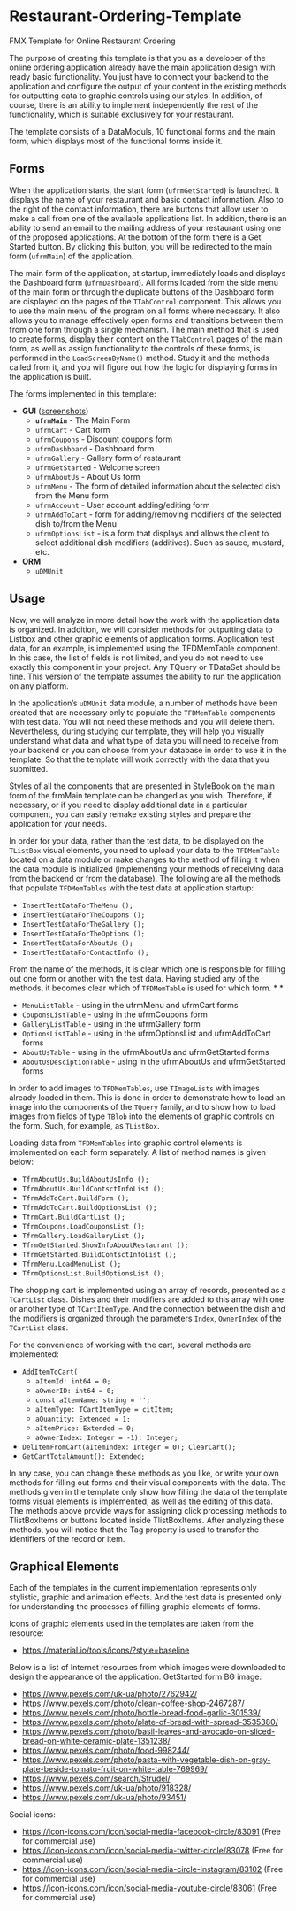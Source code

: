 # Restaurant-Ordering-Template
FMX Template for Online Restaurant Ordering

The purpose of creating this template is that you as a developer of the online ordering application already have the main application design with ready basic functionality. You just have to connect your backend to the application and configure the output of your content in the existing methods for outputting data to graphic controls using our styles. In addition, of course, there is an ability to implement independently the rest of the functionality, which is suitable exclusively for your restaurant.

The template consists of a DataModuls, 10 functional forms and the main form, which displays most of the functional forms inside it.

## Forms

When the application starts, the start form (`ufrmGetStarted`) is launched. It displays the name of your restaurant and basic contact information. Also to the right of the contact information, there are buttons that allow user to make a call from one of the available applications list. In addition, there is an ability to send an email to the mailing address of your restaurant using one of the proposed applications. At the bottom of the form there is a Get Started button. By clicking this button, you will be redirected to the main form (`ufrmMain`) of the application.

The main form of the application, at startup, immediately loads and displays the Dashboard form (`ufrmDashboard`). All forms loaded from the side menu of the main form or through the duplicate buttons of the Dashboard form are displayed on the pages of the `TTabControl` component. This allows you to use the main menu of the program on all forms where necessary. It also allows you to manage effectively open forms and transitions between them from one form through a single mechanism. The main method that is used to create forms, display their content on the `TTabControl` pages of the main form, as well as assign functionality to the controls of these forms, is performed in the `LoadScreenByName()` method. Study it and the methods called from it, and you will figure out how the logic for displaying forms in the application is built.

The forms implemented in this template:

* **GUI** ([screenshots](https://github.com/Embarcadero/Restaurant-Ordering-Template/tree/master/Documents))
  * **`ufrmMain`** - The Main Form
  * `ufrmCart` - Cart form
  * `ufrmCoupons` - Discount coupons form
  * `ufrmDashboard` - Dashboard form
  * `ufrmGallery` - Gallery form of restaurant
  * `ufrmGetStarted` - Welcome screen
  * `ufrmAboutUs` - About Us form
  * `ufrmMenu` - The form of detailed information about the selected dish from the Menu form
  * `ufrmAccount` - User account adding/editing form
  * `ufrmAddToCart` - form for adding/removing modifiers of the selected dish to/from the Menu
  * `ufrmOptionsList` - is a form that displays and allows the client to select additional dish modifiers (additives). Such as sauce, mustard, etc.
* **ORM**
  * `uDMUnit`

## Usage

Now, we will analyze in more detail how the work with the application data is organized. In addition, we will consider methods for outputting data to Listbox and other graphic elements of application forms.
Application test data, for an example, is implemented using the TFDMemTable component. In this case, the list of fields is not limited, and you do not need to use exactly this component in your project. Any TQuery or TDataSet should be fine. This version of the template assumes the ability to run the application on any platform.

In the application’s `uDMUnit` data module, a number of methods have been created that are necessary only to populate the `TFDMemTable` components with test data. You will not need these methods and you will delete them. Nevertheless, during studying our template, they will help you visually understand what data and what type of data you will need to receive from your backend or you can choose from your database in order to use it in the template.  So that the template will work correctly with the data that you submitted.

Styles of all the components that are presented in StyleBook on the main form of the frmMain template can be changed as you wish. Therefore, if necessary, or if you need to display additional data in a particular component, you can easily remake existing styles and prepare the application for your needs.

In order for your data, rather than the test data, to be displayed on the `TListBox` visual elements, you need to upload your data to the `TFDMemTable` located on a data module or make changes to the method of filling it when the data module is initialized (implementing your methods of receiving data from the backend or from the database). The following are all the methods that populate `TFDMemTables` with the test data at application startup:

* `InsertTestDataForTheMenu ();`
* `InsertTestDataForTheCoupons ();`
* `InsertTestDataForTheGallery ();`
* `InsertTestDataForTheOptions ();`
* `InsertTestDataForAboutUs ();`
* `InsertTestDataForContactInfo ();`

From the name of the methods, it is clear which one is responsible for filling out one form or another with the test data. Having studied any of the methods, it becomes clear which of `TFDMemTable` is used for which form. * * 
* `MenuListTable` - using in the ufrmMenu and ufrmCart forms
* `CouponsListTable` - using in the ufrmCoupons form
* `GalleryListTable` - using in the ufrmGallery form
* `OptionsListTable` - using in the ufrmOptionsList and ufrmAddToCart forms
* `AboutUsTable` - using in the ufrmAboutUs and ufrmGetStarted forms
* `AboutUsDesciptionTable` - using in the ufrmAboutUs and ufrmGetStarted forms

In order to add images to `TFDMemTables`, use `TImageLists` with images already loaded in them. This is done in order to demonstrate how to load an image into the components of the `TQuery` family, and to show how to load images from fields of type `TBlob` into the elements of graphic controls on the form. Such, for example, as `TListBox`.

Loading data from `TFDMemTables` into graphic control elements is implemented on each form separately. A list of method names is given below:

* `TfrmAboutUs.BuildAboutUsInfo ();`
* `TfrmAboutUs.BuildContsctInfoList ();`
* `TfrmAddToCart.BuildForm ();`
* `TfrmAddToCart.BuildOptionsList ();`
* `TfrmCart.BuildCartList ();`
* `TfrmCoupons.LoadCouponsList ();`
* `TfrmGallery.LoadGalleryList ();`
* `TfrmGetStarted.ShowInfoAboutRestaurant ();`
* `TfrmGetStarted.BuildContsctInfoList ();`
* `TfrmMenu.LoadMenuList ();`
* `TfrmOptionsList.BuildOptionsList ();`

The shopping cart is implemented using an array of records, presented as a `TCartList` class. Dishes and their modifiers are added to this array with one or another type of `TCartItemType`. And the connection between the dish and the modifiers is organized through the parameters `Index`, `OwnerIndex` of the `TCartList` class.

For the convenience of working with the cart, several methods are implemented:

* `AddItemToCart(`
    * `aItemId: int64 = 0;`
    * `aOwnerID: int64 = 0;`
    * `const aItemName: string = '';`
    * `aItemType: TCartItemType = citItem;`
    * `aQuantity: Extended = 1;`
    * `aItemPrice: Extended = 0;`
    * `aOwnerIndex: Integer = -1): Integer;`
* `DelItemFromCart(aItemIndex: Integer = 0);
ClearCart();`
* `GetCartTotalAmount(): Extended;`

In any case, you can change these methods as you like, or write your own methods for filling out forms and their visual components with the data. The methods given in the template only show how filling the data of the template forms visual elements is implemented, as well as the editing of this data. The methods above provide ways for assigning click processing methods to TlistBoxItems or buttons located inside TlistBoxItems. After analyzing these methods, you will notice that the Tag property is used to transfer the identifiers of the record or item.

## Graphical Elements

Each of the templates in the current implementation represents only stylistic, graphic and animation effects. And the test data is presented only for understanding the processes of filling graphic elements of forms.

Icons of graphic elements used in the templates are taken from the resource:

* https://material.io/tools/icons/?style=baseline

Below is a list of Internet resources from which images were downloaded to design the appearance of the application.
GetStarted form BG image: 
* https://www.pexels.com/uk-ua/photo/2762942/
* https://www.pexels.com/photo/clean-coffee-shop-2467287/
* https://www.pexels.com/photo/bottle-bread-food-garlic-301539/
* https://www.pexels.com/photo/plate-of-bread-with-spread-3535380/
* https://www.pexels.com/photo/basil-leaves-and-avocado-on-sliced-bread-on-white-ceramic-plate-1351238/
* https://www.pexels.com/photo/food-998244/
* https://www.pexels.com/photo/pasta-with-vegetable-dish-on-gray-plate-beside-tomato-fruit-on-white-table-769969/
* https://www.pexels.com/search/Strudel/
* https://www.pexels.com/uk-ua/photo/918328/
* https://www.pexels.com/uk-ua/photo/93451/

Social icons:
* https://icon-icons.com/icon/social-media-facebook-circle/83091 (Free for commercial use)
* https://icon-icons.com/icon/social-media-twitter-circle/83078 (Free for commercial use)
* https://icon-icons.com/icon/social-media-circle-instagram/83102 (Free for commercial use)
* https://icon-icons.com/icon/social-media-youtube-circle/83061 (Free for commercial use)
